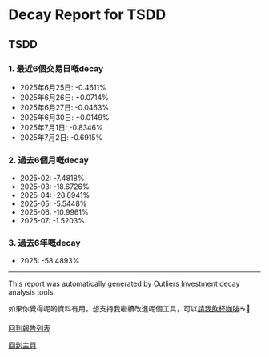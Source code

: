 # Decay Report for TSDD

## TSDD

### 1. 最近6個交易日嘅decay

- 2025年6月25日: -0.4611%
- 2025年6月26日: +0.0714%
- 2025年6月27日: -0.0463%
- 2025年6月30日: +0.0149%
- 2025年7月1日: -0.8346%
- 2025年7月2日: -0.6915%

### 2. 過去6個月嘅decay

- 2025-02: -7.4818%
- 2025-03: -18.6726%
- 2025-04: -28.8941%
- 2025-05: -5.5448%
- 2025-06: -10.9961%
- 2025-07: -1.5203%

### 3. 過去6年嘅decay

- 2025: -58.4893%

------------------------------
This report was automatically generated by [Outliers Investment](https://outliersecon.github.io/Outliers-Investment/) decay analysis tools.

如果你覺得呢啲資料有用，想支持我繼續改進呢個工具，可以[請我飲杯咖啡](https://buymeacoffee.com/outliersecon)☕🙏

[回到報告列表](https://outliersecon.github.io/Outliers-Investment/reports/reports_public)

[回到主頁](https://outliersecon.github.io/Outliers-Investment/)